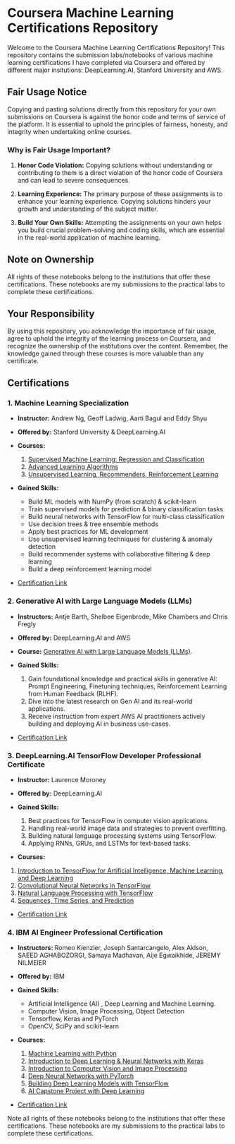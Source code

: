 # Coursera Machine Learning Certifications Repository

Welcome to the Coursera Machine Learning Certifications Repository! This repository contains the submission labs/notebooks of various machine learning certifications I have completed via Coursera and offered by different major insitutions: DeepLearning.AI, Stanford University and AWS.

## Fair Usage Notice

Copying and pasting solutions directly from this repository for your own submissions on Coursera is against the honor code and terms of service of the platform. It is essential to uphold the principles of fairness, honesty, and integrity when undertaking online courses.

### Why is Fair Usage Important?

1. **Honor Code Violation:** Copying solutions without understanding or contributing to them is a direct violation of the honor code of Coursera and can lead to severe consequences.

2. **Learning Experience:** The primary purpose of these assignments is to enhance your learning experience. Copying solutions hinders your growth and understanding of the subject matter.

3. **Build Your Own Skills:** Attempting the assignments on your own helps you build crucial problem-solving and coding skills, which are essential in the real-world application of machine learning.

## Note on Ownership

All rights of these notebooks belong to the institutions that offer these certifications. These notebooks are my submissions to the practical labs to complete these certifications.

## Your Responsibility

By using this repository, you acknowledge the importance of fair usage, agree to uphold the integrity of the learning process on Coursera, and recognize the ownership of the institutions over the content. Remember, the knowledge gained through these courses is more valuable than any certificate.

## Certifications

### 1. Machine Learning Specialization

- **Instructor:** Andrew Ng, Geoff Ladwig, Aarti Bagul and Eddy Shyu
  
- **Offered by:** Stanford University & DeepLearning.AI
  
- **Courses:**
    1. [Supervised Machine Learning: Regression and Classification](https://www.coursera.org/learn/machine-learning?specialization=machine-learning-introduction)
    2. [Advanced Learning Algorithms](https://www.coursera.org/learn/advanced-learning-algorithms?specialization=machine-learning-introduction)
    3. [Unsupervised Learning, Recommenders, Reinforcement Learning](https://www.coursera.org/learn/unsupervised-learning-recommenders-reinforcement-learning?specialization=machine-learning-introduction)
     
- **Gained Skills:**
  - Build ML models with NumPy (from scratch) & scikit-learn
  - Train supervised models for prediction & binary classification tasks
  - Build neural networks with TensorFlow for multi-class classification
  - Use decision trees & tree ensemble methods
  - Apply best practices for ML development
  - Use unsupervised learning techniques for clustering & anomaly detection
  - Build recommender systems with collaborative filtering & deep learning
  - Build a deep reinforcement learning model

- [Certification Link](https://www.coursera.org/account/accomplishments/specialization/certificate/LSWL93VXN373)

### 2. Generative AI with Large Language Models (LLMs)

- **Instructors:** Antje Barth, Shelbee Eigenbrode, Mike Chambers and Chris Fregly
  
- **Offered by:** DeepLearning.AI and AWS
  
- **Course:** [Generative AI with Large Language Models (LLMs)](https://www.coursera.org/learn/generative-ai-with-llms).

- **Gained Skills:**
  1. Gain foundational knowledge and practical skills in generative AI: Prompt Engineering, Finetuning techniques, Reinforcement Learning from Human Feedback (RLHF).
  2. Dive into the latest research on Gen AI and its real-world applications.
  3. Receive instruction from expert AWS AI practitioners actively building and deploying AI in business use-cases.
     
- [Certification Link](https://coursera.org/share/922e88ee77eb6c36e31e22571b3518d2)

### 3. DeepLearning.AI TensorFlow Developer Professional Certificate

- **Instructor:** Laurence Moroney
  
- **Offered by:** DeepLearning.AI
  
- **Gained Skills:**
  1. Best practices for TensorFlow in computer vision applications.
  2. Handling real-world image data and strategies to prevent overfitting.
  3. Building natural language processing systems using TensorFlow.
  4. Applying RNNs, GRUs, and LSTMs for text-based tasks.
     
 - **Courses:**
  1. [Introduction to TensorFlow for Artificial Intelligence, Machine Learning, and Deep Learning](https://www.coursera.org/learn/introduction-tensorflow?specialization=tensorflow-in-practice)
  2. [Convolutional Neural Networks in TensorFlow](https://www.coursera.org/learn/convolutional-neural-networks-tensorflow?specialization=tensorflow-in-practice)
  3. [Natural Language Processing with TensorFlow](https://www.coursera.org/learn/natural-language-processing-tensorflow?specialization=tensorflow-in-practice)
  4. [Sequences, Time Series, and Prediction](https://www.coursera.org/learn/tensorflow-sequences-time-series-and-prediction?specialization=tensorflow-in-practice)
 
- [Certification Link](https://coursera.org/share/5172a766497946bb5f650188e3ef2a24)

### 4. IBM AI Engineer Professional Certification

- **Instructors:** Romeo Kienzler, Joseph Santarcangelo, Alex Aklson, SAEED AGHABOZORGI, Samaya Madhavan, Aije Egwaikhide, JEREMY NILMEIER
  
- **Offered by:** IBM
  
- **Gained Skills:**
  - Artificial Intelligence (AI) , Deep Learning and Machine Learning.
  - Computer Vision, Image Processing, Object Detection
  - Tensorflow, Keras and PyTorch
  - OpenCV, SciPy and scikit-learn

- **Courses:**
  1. [Machine Learning with Python](https://www.coursera.org/learn/machine-learning-with-python?specialization=ai-engineer)
  2. [Introduction to Deep Learning & Neural Networks with Keras](https://www.coursera.org/learn/introduction-to-deep-learning-with-keras?specialization=ai-engineer)
  3. [Introduction to Computer Vision and Image Processing](https://www.coursera.org/learn/introduction-computer-vision-watson-opencv?specialization=ai-engineer)
  4. [Deep Neural Networks with PyTorch](https://www.coursera.org/learn/deep-neural-networks-with-pytorch?specialization=ai-engineer)
  5. [Building Deep Learning Models with TensorFlow](https://www.coursera.org/learn/building-deep-learning-models-with-tensorflow?specialization=ai-engineer)
  6. [AI Capstone Project with Deep Learning](https://www.coursera.org/learn/ai-deep-learning-capstone?specialization=ai-engineer)

- [Certification Link](https://coursera.org/share/b78ff9b825c5c23d48152369418eff2b)

  
Note all rights of these notebooks belong to the institutions that offer these certifications. These notebooks are my submissions to the practical labs to complete these certifications.
